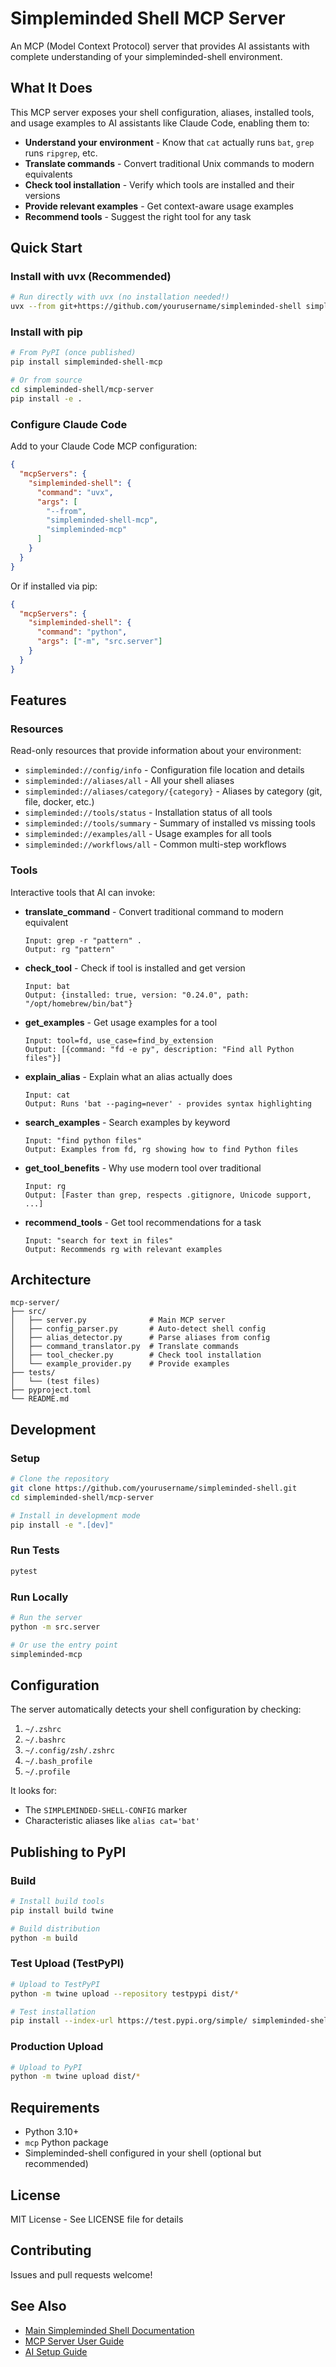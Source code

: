# Simpleminded Shell MCP Server

An MCP (Model Context Protocol) server that provides AI assistants with complete understanding of your simpleminded-shell environment.

## What It Does

This MCP server exposes your shell configuration, aliases, installed tools, and usage examples to AI assistants like Claude Code, enabling them to:

- **Understand your environment** - Know that `cat` actually runs `bat`, `grep` runs `ripgrep`, etc.
- **Translate commands** - Convert traditional Unix commands to modern equivalents
- **Check tool installation** - Verify which tools are installed and their versions
- **Provide relevant examples** - Get context-aware usage examples
- **Recommend tools** - Suggest the right tool for any task

## Quick Start

### Install with uvx (Recommended)

```bash
# Run directly with uvx (no installation needed!)
uvx --from git+https://github.com/yourusername/simpleminded-shell simpleminded-mcp
```

### Install with pip

```bash
# From PyPI (once published)
pip install simpleminded-shell-mcp

# Or from source
cd simpleminded-shell/mcp-server
pip install -e .
```

### Configure Claude Code

Add to your Claude Code MCP configuration:

```json
{
  "mcpServers": {
    "simpleminded-shell": {
      "command": "uvx",
      "args": [
        "--from",
        "simpleminded-shell-mcp",
        "simpleminded-mcp"
      ]
    }
  }
}
```

Or if installed via pip:

```json
{
  "mcpServers": {
    "simpleminded-shell": {
      "command": "python",
      "args": ["-m", "src.server"]
    }
  }
}
```

## Features

### Resources

Read-only resources that provide information about your environment:

- `simpleminded://config/info` - Configuration file location and details
- `simpleminded://aliases/all` - All your shell aliases
- `simpleminded://aliases/category/{category}` - Aliases by category (git, file, docker, etc.)
- `simpleminded://tools/status` - Installation status of all tools
- `simpleminded://tools/summary` - Summary of installed vs missing tools
- `simpleminded://examples/all` - Usage examples for all tools
- `simpleminded://workflows/all` - Common multi-step workflows

### Tools

Interactive tools that AI can invoke:

- **translate_command** - Convert traditional command to modern equivalent
  ```
  Input: grep -r "pattern" .
  Output: rg "pattern"
  ```

- **check_tool** - Check if tool is installed and get version
  ```
  Input: bat
  Output: {installed: true, version: "0.24.0", path: "/opt/homebrew/bin/bat"}
  ```

- **get_examples** - Get usage examples for a tool
  ```
  Input: tool=fd, use_case=find_by_extension
  Output: [{command: "fd -e py", description: "Find all Python files"}]
  ```

- **explain_alias** - Explain what an alias actually does
  ```
  Input: cat
  Output: Runs 'bat --paging=never' - provides syntax highlighting
  ```

- **search_examples** - Search examples by keyword
  ```
  Input: "find python files"
  Output: Examples from fd, rg showing how to find Python files
  ```

- **get_tool_benefits** - Why use modern tool over traditional
  ```
  Input: rg
  Output: [Faster than grep, respects .gitignore, Unicode support, ...]
  ```

- **recommend_tools** - Get tool recommendations for a task
  ```
  Input: "search for text in files"
  Output: Recommends rg with relevant examples
  ```

## Architecture

```
mcp-server/
├── src/
│   ├── server.py              # Main MCP server
│   ├── config_parser.py       # Auto-detect shell config
│   ├── alias_detector.py      # Parse aliases from config
│   ├── command_translator.py  # Translate commands
│   ├── tool_checker.py        # Check tool installation
│   └── example_provider.py    # Provide examples
├── tests/
│   └── (test files)
├── pyproject.toml
└── README.md
```

## Development

### Setup

```bash
# Clone the repository
git clone https://github.com/yourusername/simpleminded-shell.git
cd simpleminded-shell/mcp-server

# Install in development mode
pip install -e ".[dev]"
```

### Run Tests

```bash
pytest
```

### Run Locally

```bash
# Run the server
python -m src.server

# Or use the entry point
simpleminded-mcp
```

## Configuration

The server automatically detects your shell configuration by checking:

1. `~/.zshrc`
2. `~/.bashrc`
3. `~/.config/zsh/.zshrc`
4. `~/.bash_profile`
5. `~/.profile`

It looks for:
- The `SIMPLEMINDED-SHELL-CONFIG` marker
- Characteristic aliases like `alias cat='bat'`

## Publishing to PyPI

### Build

```bash
# Install build tools
pip install build twine

# Build distribution
python -m build
```

### Test Upload (TestPyPI)

```bash
# Upload to TestPyPI
python -m twine upload --repository testpypi dist/*

# Test installation
pip install --index-url https://test.pypi.org/simple/ simpleminded-shell-mcp
```

### Production Upload

```bash
# Upload to PyPI
python -m twine upload dist/*
```

## Requirements

- Python 3.10+
- `mcp` Python package
- Simpleminded-shell configured in your shell (optional but recommended)

## License

MIT License - See LICENSE file for details

## Contributing

Issues and pull requests welcome!

## See Also

- [Main Simpleminded Shell Documentation](../README.md)
- [MCP Server User Guide](../docs/MCP-SERVER.md)
- [AI Setup Guide](../docs/AI-SETUP.md)
